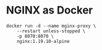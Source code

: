 # NGINX as Docker

```
docker run -d --name mginx-proxy \
    --restart unless-stopped \
    -p 8070:8070 \
    nginx:1.19.10-alpine
```
